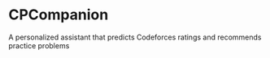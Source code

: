 # CPCompanion
A personalized assistant that predicts Codeforces ratings and recommends practice problems
